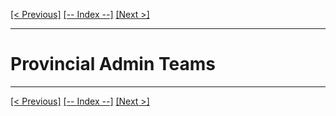 [[< Previous]](provider_locations.md) [[-- Index --]](entity_class_index.md) [[Next >]](provincial_care_provider_admin_teams.md)
___
# Provincial Admin Teams

___
[[< Previous]](provider_locations.md) [[-- Index --]](entity_class_index.md) [[Next >]](provincial_care_provider_admin_teams.md)
